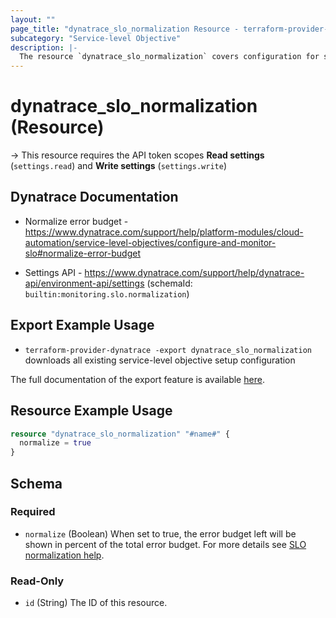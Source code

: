 ```yaml
---
layout: ""
page_title: "dynatrace_slo_normalization Resource - terraform-provider-dynatrace"
subcategory: "Service-level Objective"
description: |-
  The resource `dynatrace_slo_normalization` covers configuration for service-level objective setup
---
```


# dynatrace_slo_normalization (Resource)

-> This resource requires the API token scopes **Read settings** (`settings.read`) and **Write settings** (`settings.write`)

## Dynatrace Documentation

- Normalize error budget - https://www.dynatrace.com/support/help/platform-modules/cloud-automation/service-level-objectives/configure-and-monitor-slo#normalize-error-budget

- Settings API - https://www.dynatrace.com/support/help/dynatrace-api/environment-api/settings (schemaId: `builtin:monitoring.slo.normalization`)

## Export Example Usage

- `terraform-provider-dynatrace -export dynatrace_slo_normalization` downloads all existing service-level objective setup configuration

The full documentation of the export feature is available [here](https://registry.terraform.io/providers/dynatrace-oss/dynatrace/latest/docs/guides/export-v2).

## Resource Example Usage

```terraform
resource "dynatrace_slo_normalization" "#name#" {
  normalize = true
}
```

<!-- schema generated by tfplugindocs -->
## Schema

### Required

- `normalize` (Boolean) When set to true, the error budget left will be shown in percent of the total error budget. For more details see [SLO normalization help](https://dt-url.net/slo-normalize-error-budget).

### Read-Only

- `id` (String) The ID of this resource.
 